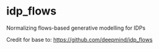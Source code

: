 # idp_flows
Normalizing flows-based generative modelling for IDPs

Credit for base to: https://github.com/deepmind/idp_flows